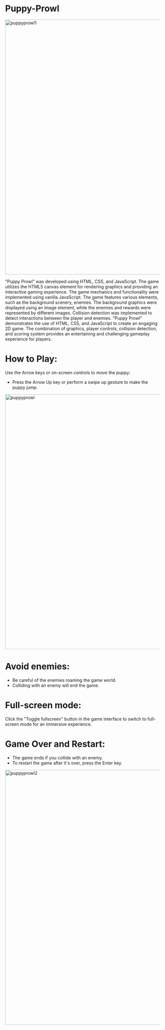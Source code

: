 # Puppy-Prowl
<img width="828" alt="puppyprowl1" src="https://github.com/snehSumi/Puppy-Prowl/assets/129269528/307a6187-a821-4b8e-8b5f-b4d1dffff88d">

"Puppy Prowl" was developed using HTML, CSS, and JavaScript. The game utilizes the HTML5 canvas element for rendering graphics and providing an interactive gaming experience.
The game mechanics and functionality were implemented using vanilla JavaScript. 
The game features various elements, such as the background scenery, enemies. The background graphics were displayed using an image element, while the enemies and rewards were represented by different images. Collision detection was implemented to detect interactions between the player and enemies.
"Puppy Prowl" demonstrates the use of HTML, CSS, and JavaScript to create an engaging 2D game. The combination of graphics, player controls, collision detection, and scoring system provides an entertaining and challenging gameplay experience for players.


# How to Play:
Use the Arrow keys or on-screen controls to move the puppy:
- Press the Arrow Up key or perform a swipe up gesture to make the puppy jump.

<img width="828" alt="puppyprowl" src="https://github.com/snehSumi/Puppy-Prowl/assets/129269528/c7271318-16f9-4b03-8238-1e337a856888">


# Avoid enemies:
- Be careful of the enemies roaming the game world.
- Colliding with an enemy will end the game.

# Full-screen mode:
Click the "Toggle fullscreen" button in the game interface to switch to full-screen mode for an immersive experience.

# Game Over and Restart:
- The game ends if you collide with an enemy.
- To restart the game after it's over, press the Enter key.

<img width="828" alt="puppyprowl2" src="https://github.com/snehSumi/Puppy-Prowl/assets/129269528/fb93c83f-a54e-4bf4-a997-146d33f00c19">
